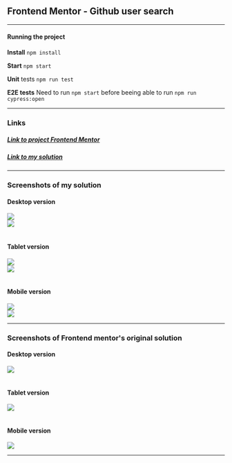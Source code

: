## Frontend Mentor - Github user search

---

#### Running the project

**Install** `npm install`

**Start** `npm start`

**Unit** tests `npm run test`

**E2E tests** Need to run `npm start` before beeing able to run `npm run cypress:open`

---

### Links

##### [Link to project Frontend Mentor](https://www.frontendmentor.io/challenges/github-user-search-app-Q09YOgaH6)

<!-- prettier-ignore -->
##### [Link to my solution](https://holmar-github-search.netlify.app/)

---

### Screenshots of my solution

#### Desktop version

<img src="./design/mine/my-desktop-dark.jpg" />
<br>
<img src="./design/mine/my-desktop-light.jpg" />
<br><br>

#### Tablet version

<img src="./design/mine/my-tablet-dark.jpg" />
<br>
<img src="./design/mine/my-tablet-light.jpg" />
<br><br>

#### Mobile version

<img src="./design/mine/my-mobile-dark.jpg" />
<br>
<img src="./design/mine/my-mobile-light.jpg" />
<br>

---

### Screenshots of Frontend mentor's original solution

#### Desktop version

<img src="./design/original/desktop.jpg" />
<br><br>

#### Tablet version

<img src="./design/original/tablet.jpg" />
<br><br>

#### Mobile version

<img src="./design/original/mobile.jpg" />
<br>

---
